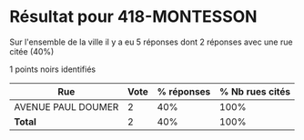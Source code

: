 # Résultat pour 418-MONTESSON

Sur l'ensemble de la ville il y a eu 5 réponses dont 2 réponses avec une rue citée (40%)

1 points noirs identifiés

| Rue | Vote | % réponses | % Nb rues cités|
|-----|------|------------|----------------|
| AVENUE PAUL DOUMER | 2 | 40% | 100%|
| **Total** | 2 | 40% | 100%|
